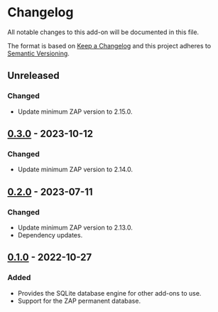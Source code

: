 # Changelog
All notable changes to this add-on will be documented in this file.

The format is based on [Keep a Changelog](https://keepachangelog.com/en/1.0.0/)
and this project adheres to [Semantic Versioning](https://semver.org/spec/v2.0.0.html).

## Unreleased
### Changed
- Update minimum ZAP version to 2.15.0.

## [0.3.0] - 2023-10-12
### Changed
- Update minimum ZAP version to 2.14.0.

## [0.2.0] - 2023-07-11
### Changed
- Update minimum ZAP version to 2.13.0.
- Dependency updates.

## [0.1.0] - 2022-10-27

### Added
- Provides the SQLite database engine for other add-ons to use.
- Support for the ZAP permanent database.

[0.3.0]: https://github.com/zaproxy/zap-extensions/releases/database-v0.3.0
[0.2.0]: https://github.com/zaproxy/zap-extensions/releases/database-v0.2.0
[0.1.0]: https://github.com/zaproxy/zap-extensions/releases/database-v0.1.0
